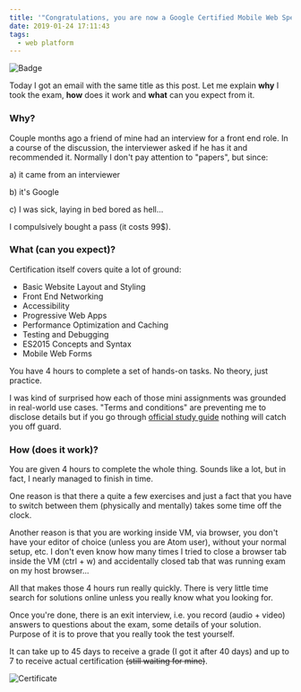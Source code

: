 ```yaml
---
title: '"Congratulations, you are now a Google Certified Mobile Web Specialist!"'
date: 2019-01-24 17:11:43
tags:
  - web platform
---
```


![Badge](https://api.accredible.com/v1/frontend/credential_website_embed_image/badge/12471549?key=8f900767955ce28b1273e535a28cab9be368be10bec61e04ed3b00cc31d8dd85)

Today I got an email with the same title as this post. Let me explain **why** I took the exam, **how** does it work and **what** can you expect from it.

<!-- more -->

### Why?

Couple months ago a friend of mine had an interview for a front end role. In a course of the discussion, the interviewer asked if he has it and recommended it. Normally I don't pay attention to "papers", but since:

a) it came from an interviewer

b) it's Google

c) I was sick, laying in bed bored as hell...

I compulsively bought a pass (it costs 99$).

### What (can you expect)?

Certification itself covers quite a lot of ground:

- Basic Website Layout and Styling
- Front End Networking
- Accessibility
- Progressive Web Apps
- Performance Optimization and Caching
- Testing and Debugging
- ES2015 Concepts and Syntax
- Mobile Web Forms

You have 4 hours to complete a set of hands-on tasks. No theory, just practice.

I was kind of surprised how each of those mini assignments was grounded in real-world use cases. "Terms and conditions" are preventing me to disclose details but if you go through [official study guide](https://developers.google.com/training/certification/mobile-web-specialist/StudyGuide_MobileWebSpecialist.pdf) nothing will catch you off guard.

### How (does it work)?

You are given 4 hours to complete the whole thing. Sounds like a lot, but in fact, I nearly managed to finish in time.

One reason is that there a quite a few exercises and just a fact that you have to switch between them (physically and mentally) takes some time off the clock.

Another reason is that you are working inside VM, via browser, you don't have your editor of choice (unless you are Atom user), without your normal setup, etc. I don't even know how many times I tried to close a browser tab inside the VM (ctrl + w) and accidentally closed tab that was running exam on my host browser...

All that makes those 4 hours run really quickly. There is very little time search for solutions online unless you really know what you looking for.

Once you're done, there is an exit interview, i.e. you record (audio + video) answers to questions about the exam, some details of your solution. Purpose of it is to prove that you really took the test yourself.

It can take up to 45 days to receive a grade (I got it after 40 days) and up to 7 to receive actual certification ~~(still waiting for mine)~~.

![Certificate](https://api.accredible.com/v1/frontend/credential_website_embed_image/certificate/12471549?key=8f900767955ce28b1273e535a28cab9be368be10bec61e04ed3b00cc31d8dd85)